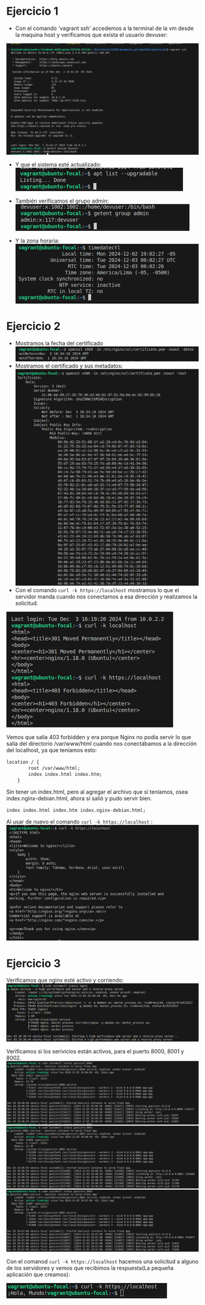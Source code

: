 # Ejercicio 1

- Con el comando 'vagrant ssh' accedemos a la terminal de la vm desde la maquina host y verificamos que exista el usuario devuser:

![](./assets/1.png)

- Y que el sistema esté actualizado:
![](./assets/4.png)

- También verificamos el grupo admin:
![](./assets/2.png)

- Y la zona horaria:
![](./assets/3.png)

# Ejercicio 2
- Mostramos la fecha del certificado
![](./assets/5.png)
- Mostramos el certificado y sus metadatos:
![](./assets/6.png)
- Con el comando ```curl -k https://localhost``` mostramos lo que el servidor manda cuando nos conectamos a esa dirección y realizamos la solicitud.

![](./assets/7.png)

Vemos que salía 403 forbidden y era porque Nginx no podia servir lo que salía del directorio /var/www/html cuando nos conectábamos a la dirección del localhost, ya que teníamos esto:

```
location / {
        root /var/www/html;
        index index.html index.htm;
    }
```

Sin tener un index.html, pero al agregar el archivo que sí teníamos, osea index.nginx-debian.html, ahora sí salió y pudo servir bien.

```
index index.html index.htm index.nginx-debian.html;
```

Al usar de nuevo el comando ```curl -k https://localhost``` :
![](./assets/8.png)

# Ejercicio 3
Verificamos que nginx esté activo y corriendo:
![](./assets/9.png)

Verificamos si los serivicios están activos, para el puerto 8000, 8001 y 8002.
![](./assets/10.png)
![](./assets/11.png)
![](./assets/12.png)

Con el comanod ```curl -k https://localhost``` hacemos una solicitud a alguno de los servidores y vemos que recibimos la respuesta(La pequeña aplicación que creamos):

![](./assets/13.png)

